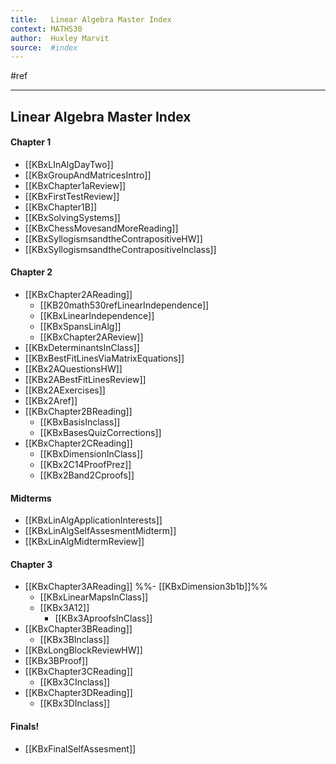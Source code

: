 ```yaml
---
title:   Linear Algebra Master Index
context: MATH530
author:  Huxley Marvit
source:  #index
---
```


#ref

---

## Linear Algebra Master Index

####  Chapter 1
- [[KBxLInAlgDayTwo]]
- [[KBxGroupAndMatricesIntro]]
- [[KBxChapter1aReview]]
- [[KBxFirstTestReview]]
- [[KBxChapter1B]]
- [[KBxSolvingSystems]]
- [[KBxChessMovesandMoreReading]]
- [[KBxSyllogismsandtheContrapositiveHW]]
- [[KBxSyllogismsandtheContrapositiveInclass]]

#### Chapter 2
- [[KBxChapter2AReading]]
	- [[KB20math530refLinearIndependence]]
	- [[KBxLinearIndependence]]
	- [[KBxSpansLinAlg]]
	- [[KBxChapter2AReview]]
- [[KBxDeterminantsInClass]]
- [[KBxBestFitLinesViaMatrixEquations]]
- [[KBx2AQuestionsHW]]
- [[KBx2ABestFitLinesReview]]
- [[KBx2AExercises]]
- [[KBx2Aref]]
- [[KBxChapter2BReading]]
	- [[KBxBasisInclass]]
	- [[KBxBasesQuizCorrections]]
- [[KBxChapter2CReading]]
	- [[KBxDimensionInClass]]
	- [[KBx2C14ProofPrez]]
	- [[KBx2Band2Cproofs]]

#### Midterms
- [[KBxLinAlgApplicationInterests]]
- [[KBxLinAlgSelfAssesmentMidterm]]
- [[KBxLinAlgMidtermReview]]

#### Chapter 3
- [[KBxChapter3AReading]]
	%%- [[KBxDimension3b1b]]%%
	- [[KBxLinearMapsInClass]]
	- [[KBx3A12]]
		- [[KBx3AproofsInClass]]
- [[KBxChapter3BReading]]
	- [[KBx3BInclass]]
- [[KBxLongBlockReviewHW]]
- [[KBx3BProof]]
- [[KBxChapter3CReading]]
	- [[KBx3CInclass]]
- [[KBxChapter3DReading]]
	- [[KBx3DInclass]]
	
#### Finals!	
- [[KBxFinalSelfAssesment]]




